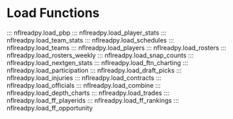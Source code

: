 # Load Functions

::: nflreadpy.load_pbp
::: nflreadpy.load_player_stats
::: nflreadpy.load_team_stats
::: nflreadpy.load_schedules
::: nflreadpy.load_teams
::: nflreadpy.load_players
::: nflreadpy.load_rosters
::: nflreadpy.load_rosters_weekly
::: nflreadpy.load_snap_counts
::: nflreadpy.load_nextgen_stats
::: nflreadpy.load_ftn_charting
::: nflreadpy.load_participation
::: nflreadpy.load_draft_picks
::: nflreadpy.load_injuries
::: nflreadpy.load_contracts
::: nflreadpy.load_officials
::: nflreadpy.load_combine
::: nflreadpy.load_depth_charts
::: nflreadpy.load_trades
::: nflreadpy.load_ff_playerids
::: nflreadpy.load_ff_rankings
::: nflreadpy.load_ff_opportunity
